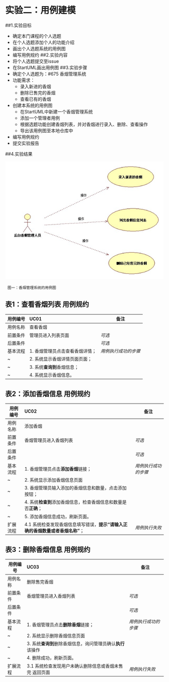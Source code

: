 # 实验二：用例建模

##1.实验目标
 - 确定本门课程的个人选题
 - 在个人选题添加个人的功能介绍
 - 画出个人选题系统的用例图
 - 编写用例规约
##2.实验内容
 - 将个人选题提交至issue
 - 在StartUML画出用例图
##3.实验步骤
 - 确定个人选题为：#675 香烟管理系统
 - 功能需求：
	 - 录入新进的香烟
	 - 删除已售完的香烟
	 - 查看已有的香烟
 - 创建本系统的用例图
	 - 在StartUML中新建一个香烟管理系统
	 - 添加一个管理者用例
	 - 根据选题功能创建香烟列表，并对香烟进行录入、删除、查看操作
	 - 导出该用例图至本地仓库中
 - 编写用例规约
 - 提交实验报告


##4.实验结果

![用例模型图](./Lab2_UseCaseDiagram.jpg)  

 	 图一：香烟管理系统的用例图

## 表1：查看香烟列表  用例规约

用例编号  | UC01 | 备注  
-|:-|-  
用例名称  | 查看香烟  |   
前置条件  | 管理员进入列表页面   | *可选*   
后置条件  |   | *可选*   
基本流程  | 1. 香烟管理员点击查看香烟详情；  |     *用例执行成功的步骤*
~| 2. 系统显示香烟详情页面页面；  |   
~| 3. 系统**查询到**香烟信息；  |   
~| 4. 系统显示香烟信息。  | 


## 表2：添加香烟信息  用例规约

用例编号  | UC02 | 备注  
-|:-|-  
用例名称  | 添加香烟  |   
前置条件  | 香烟管理员进入香烟列表     | *可选*   
后置条件  |      | *可选*   
基本流程  | 1. 香烟管理员点击**添加香烟**链接；  |*用例执行成功的步骤*    
~| 2. 系统显示添加香烟信息页面  |   
~| 3. 香烟管理员输入添加的香烟信息和数量，点击添加按钮；  |   
~| 4. 系统**检查到**添加香烟信息，检查香烟信息和数量是否**正确**；  |   
~| 5. 添加香烟信息成功，刷新页面。  |  
扩展流程  | 4.1 系统检查发现香烟信息填写错误，**提示“请输入正确的香烟数量或者香烟名称”**；  |*用例执行失败*      

## 表3：删除香烟信息 用例规约

用例编号  | UC03 | 备注  
-|:-|-  
用例名称  | 删除售完香烟  |   
前置条件  | 香烟管理员进入香烟列表     | *可选*   
后置条件  |      | *可选*   
基本流程  | 1. 香烟管理员点击**删除香烟**链接；  |*用例执行成功的步骤*    
~| 2. 系统显示删除香烟信息页面  |   
~| 3. 系统**查询到**删除香烟信息，询问管理员确认**执行**该操作  |   
~| 4. 删除成功，刷新页面。  |  
扩展流程  | 3.1 系统检查发现用户未确认删除信息或香烟未售完 返回页面|*用例执行失败*      

